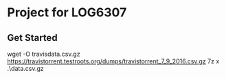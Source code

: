 # Project for LOG6307

## Get Started
wget -O travisdata.csv.gz https://travistorrent.testroots.org/dumps/travistorrent_7_9_2016.csv.gz
7z x .\data.csv.gz